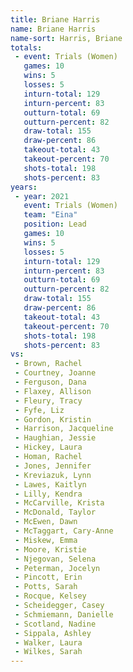 ```yaml
---
title: Briane Harris
name: Briane Harris
name-sort: Harris, Briane
totals:
 - event: Trials (Women)
   games: 10
   wins: 5
   losses: 5
   inturn-total: 129
   inturn-percent: 83
   outturn-total: 69
   outturn-percent: 82
   draw-total: 155
   draw-percent: 86
   takeout-total: 43
   takeout-percent: 70
   shots-total: 198
   shots-percent: 83
years:
 - year: 2021
   event: Trials (Women)
   team: "Eina"
   position: Lead
   games: 10
   wins: 5
   losses: 5
   inturn-total: 129
   inturn-percent: 83
   outturn-total: 69
   outturn-percent: 82
   draw-total: 155
   draw-percent: 86
   takeout-total: 43
   takeout-percent: 70
   shots-total: 198
   shots-percent: 83
vs:
 - Brown, Rachel
 - Courtney, Joanne
 - Ferguson, Dana
 - Flaxey, Allison
 - Fleury, Tracy
 - Fyfe, Liz
 - Gordon, Kristin
 - Harrison, Jacqueline
 - Haughian, Jessie
 - Hickey, Laura
 - Homan, Rachel
 - Jones, Jennifer
 - Kreviazuk, Lynn
 - Lawes, Kaitlyn
 - Lilly, Kendra
 - McCarville, Krista
 - McDonald, Taylor
 - McEwen, Dawn
 - McTaggart, Cary-Anne
 - Miskew, Emma
 - Moore, Kristie
 - Njegovan, Selena
 - Peterman, Jocelyn
 - Pincott, Erin
 - Potts, Sarah
 - Rocque, Kelsey
 - Scheidegger, Casey
 - Schmiemann, Danielle
 - Scotland, Nadine
 - Sippala, Ashley
 - Walker, Laura
 - Wilkes, Sarah
---
```

